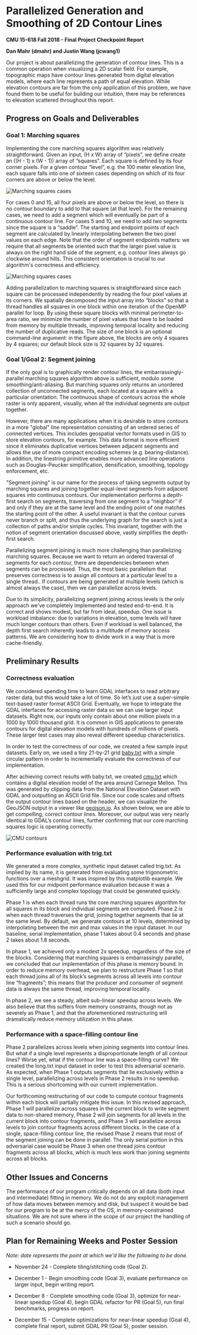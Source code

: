 # Parallelized Generation and Smoothing of 2D Contour Lines

**CMU 15-618 Fall 2018 - Final Project Checkpoint Report**

**Dan Mahr (dmahr) and Justin Wang (jcwang1)**

Our project is about parallelizing the generation of contour lines. This is a common operation when visualizing a 2D scalar field. For example, topographic maps have contour lines generated from digital elevation models, where each line represents a path of equal elevation. While elevation contours are far from the only application of this problem, we have found them to be useful for building our intuition, there may be references to elevation scattered throughout this report.

## Progress on Goals and Deliverables

### Goal 1: Marching squares
Implementing the core marching squares algorithm was relatively straightforward. Given an input, (H x W) array of “pixels”, we define create an ((H - 1) x (W - 1)) array of “squares”. Each square is defined by its four corner pixels. For a given contour “level”, e.g. the 100 meter elevation line, each square falls into one of sixteen cases depending on which of its four corners are above or below the level.

![Marching squares cases](MarchingSquares_Page_1.png)

For cases 0 and 15, all four pixels are above or below the level, so there is no contour boundary to add to that square (at that level). For the remaining cases, we need to add a segment which will eventually be part of a continuous contour line. For cases 5 and 10, we need to add two segments since the square is a “saddle”. The starting and endpoint points of each segment are calculated by linearly interpolating between the two pixel values on each edge. Note that the order of segment endpoints matters: we require that all segments be oriented such that the larger pixel value is always on the right hand side of the segment, e.g. contour lines always go clockwise around hills. This consistent orientation is crucial to our algorithm's correctness and efficiency.

![Marching squares cases](MarchingSquares_Page_2.png)

Adding parallelization to marching squares is straightforward since each square can be processed independently by reading the four pixel values at its corners. We spatially decomposed the input array into “blocks” so that a thread handles all squares in one block within one iteration of the OpenMP parallel for loop. By using these square blocks with minimal perimeter-to-area ratio, we minimize the number of pixel values that have to be loaded from memory by multiple threads, improving temporal locality and reducing the number of duplicative reads. The size of one block is an optional command-line argument: in the figure above, the blocks are only 4 squares by 4 squares; our default block size is 32 squares by 32 squares.

### Goal 1/Goal 2: Segment joining

If the only goal is to graphically render contour lines, the embarrassingly-parallel marching squares algorithm above is sufficient, modulo some smoothing/anti-aliasing. But marching squares only returns an unordered collection of unconnected segments, each located at a square with a particular orientation. The continuous shape of contours across the whole raster is only apparent, visually, when all the individual segments are output together.

However, there are many applications when it is desirable to store contours in a more "global" line representation consisting of an ordered series of connected vertices. This includes geospatial vector formats used in GIS to store elevation contours, for example. This data format is more efficient since it eliminates duplicative vertices between adjacent segments and allows the use of more compact encoding schemes (e.g. bearing-distance). In addition, the linestring primitive enables more advanced line operations such as Douglas-Peucker simplification, densification, smoothing, topology enforcement, etc.

"Segment joining" is our name for the process of taking segments output by marching squares and joining together equal-level segments from adjacent squares into continuous contours. Our implementation performs a depth-first search on segments, traversing from one segment to a “neighbor” if and only if they are at the same level and the ending point of one matches the starting point of the other. A useful invariant is that the contour curves never branch or split, and thus the underlying graph for the search is just a collection of paths and/or simple cycles. This invariant, together with the notion of segment orientation discussed above, vastly simplifies the depth-first search.

Parallelizing segment joining is much more challenging than parallelizing marching squares. Because we want to return an ordered traversal of segments for each contour, there are dependencies between when segments can be processed. Thus, the most basic parallelism that preserves correctness is to assign all contours at a particular level to a single thread.. If contours are being generated at multiple levels (which is almost always the case), then we can parallelize across levels.

Due to its simplicity, parallelizing segment joining across levels is the only approach we've completely implemented and tested end-to-end. It is correct and shows modest, but far from ideal, speedup. One issue is workload imbalance: due to variations in elevation, some levels will have much longer contours than others. Even if workload is well balanced, the depth first search inherently leads to a multitude of memory access patterns. We are considering how to divide work in a way that is more cache-friendly.

## Preliminary Results

### Correctness evaluation

We considered spending time to learn GDAL interfaces to read arbitrary raster data, but this would take a lot of time. So let’s just use a super-simple text-based raster format ASCII Grid. Eventually, we hope to integrate the GDAL interfaces for accessing raster data so we can use larger input datasets. Right now, our inputs only contain about one million pixels in a 1000 by 1000 thousand grid. It is common in GIS applications to generate contours for digital elevation models with hundreds of millions of pixels. These larger test cases may also reveal different speedup characteristics.

In order to test the correctness of our code, we created a few sample input datasets. Early on, we used a tiny 21-by-21 grid [baby.txt](https://github.com/dmahr1/618-final/blob/master/inputs/baby.txt) with a simple circular pattern in order to incrementally evaluate the correctness of our implementation.

After achieving correct results with baby.txt, we created [cmu.txt](https://github.com/dmahr1/618-final/blob/master/inputs/cmu.txt) which contains a digital elevation model of the area around Carnegie Mellon. This was generated by clipping data from the National Elevation Dataset with GDAL and outputting an ASCII Grid file. Since our code scales and offsets the output contour lines based on the header, we can visualize the GeoJSON output in a viewer like [geojson.io](http://geojson.io/). As shown below, we are able to get compelling, correct contour lines. Moreover, our output was very nearly identical to GDAL’s contour lines, further confirming that our core marching squares logic is operating correctly.

![CMU contours](geojson_screenshot.jpg)

### Performance evaluation with trig.txt

We generated a more complex, synthetic input dataset called trig.txt. As implied by its name, it is generated from evaluating some trigonometric functions over a meshgrid. It was inspired by this matplotlib example. We used this for our midpoint performance evaluation because it was a sufficiently large and complex topology that could be generated quickly.

Phase 1 is when each thread runs the core marching squares algorithm for all squares in its block and individual segments are computed. Phase 2 is when each thread traverses the grid, joining together segments that lie at the same level. By default, we generate contours at 10 levels, determined by interpolating between the min and max values in the input dataset. In our baseline, serial implementation, phase 1 takes about 0.4 seconds and phase 2 takes about 1.8 seconds.

In phase 1, we achieved only a modest 2x speedup, regardless of the size of the blocks. Considering that marching squares is embarrassingly parallel, we concluded that our implementation of this phase is memory bound. In order to reduce memory overhead, we plan to restructure Phase 1 so that each thread joins all of its block’s segments across all levels into contour line “fragments”; this means that the producer and consumer of segment data is always the same thread, improving temporal locality.

In phase 2, we see a steady, albeit sub-linear speedup across levels. We also believe that this suffers from memory constraints, though not as severely as Phase 1, and that the aforementioned restructuring will dramatically reduce memory utilization in this phase.

### Performance with a space-filling contour line

Phase 2 parallelizes across levels when joining segments into contour lines. But what if a single level represents a disproportionate length of all contour lines? Worse yet, what if the contour line was a space-filling curve? We created the long.txt input dataset in order to test this adversarial scenario. As expected, when Phase 1 outputs segments that lie exclusively within a single level, parallelizing across levels in Phase 2 results in no speedup. This is a serious shortcoming with our current implementation.

Our forthcoming restructuring of our code to compute contour fragments within each block will partially mitigate this issue. In this revised approach, Phase 1 will parallelize across squares in the current block to write segment data to non-shared memory, Phase 2 will join segments for all levels in the current block into contour fragments, and Phase 3 will parallelize across levels to join contour fragments across different blocks. In the case of a single, space-filling contour line, the revised Phase 2 means that most of the segment joining can be done in parallel. The only serial portion in this adversarial case would be Phase 3 when one thread joins contour fragments across all blocks, which is much less work than joining segments across all blocks.

## Other Issues and Concerns

The performance of our program critically depends on all data (both input and intermediate) fitting in memory. We do not do any explicit management of how data moves between memory and disk, but suspect it would be bad for our program to be at the mercy of the OS, in memory-constrained situations. We are not sure where in the scope of our project the handling of such a scenario should go.

## Plan for Remaining Weeks and Poster Session

*Note: date represents the point at which we'd like the following to be done.*

- November 24 - Complete tiling/stitching code (Goal 2).

- December 1 - Begin smoothing code (Goal 3), evaluate performance on larger input, begin writing report.

- December 8 - Complete smoothing code (Goal 3), optimize for near-linear speedup (Goal 4), begin GDAL refactor for PR (Goal 5), run final benchmarks, progress on report.

- December 15 - Complete optimizations for near-linear speedup (Goal 4), complete final report, submit GDAL PR (Goal 5), poster session.

